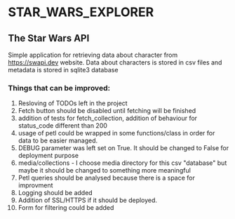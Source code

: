 # STAR_WARS_EXPLORER
## The Star Wars API


Simple application for retrieving data about character from https://swapi.dev website. Data about characters is stored in csv files and metadata is stored in sqlite3 database

### Things that can be improved:
1. Resloving of TODOs left in the project
2. Fetch button should be disabled until fetching will be finished
3. addition of tests for fetch_collection, addition of behaviour for status_code different than 200
4. usage of petl could be wrapped in some functions/class in order for data to be easier managed.
5. DEBUG parameter was left set on True. It should be changed to False for deployment purpose
6. media/collections - I choose media directory for this csv "database" but maybe it should be changed to something more meaningful
7. Petl queries should be analysed because there is a space for improvment
8. Logging should be added
9. Addition of SSL/HTTPS if it should be deployed.
10. Form for filtering could be added
